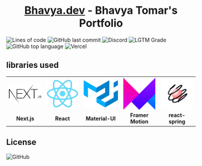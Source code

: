 <h1 align="center"><a href="https://bhavya.dev">Bhavya.dev</a> - Bhavya Tomar's Portfolio</h1>

![Lines of code](https://img.shields.io/tokei/lines/github/BhavyaCodes/portfolio?style=flat-square) ![GitHub last commit](https://img.shields.io/github/last-commit/BhavyaCodes/portfolio?style=flat-square&logo=github) ![Discord](https://img.shields.io/discord/686069011481362462?logo=discord&style=flat-square) ![LGTM Grade](https://img.shields.io/lgtm/grade/javascript/github/BhavyaCodes/portfolio?logo=LGTM&style=flat-square) ![GitHub top language](https://img.shields.io/github/languages/top/BhavyaCodes/portfolio?logo=typescript&logoColor=white&style=flat-square) ![Vercel](https://therealsujitk-vercel-badge.vercel.app/?style=flat-square&app=portfolio-git-main-juggernaut9)

<h2>libraries used</h2>

<table>
  <tr>
    <td align="center"> <img align="center" src="/public/assets/icons/nextjs.svg" alt="nextjs logo" width="100" /></td>
		<td align="center"> <img align="center" src="/public/assets/icons/react.png" alt="react logo" width="100" /></td>
		<td align="center"> <img align="center" src="/public/assets/icons/materialui.svg" alt="material-ui logo" width="100" /></td>
		<td align="center"> <img align="center" src="/public/assets/icons/framer.png" alt="framer-motion logo" width="100" /></td>
		<td align="center"> <img align="center" src="/public/assets/icons/react-spring.svg" alt="react-spring logo" width="100" /></td>
  </tr> 
   <tr>
      <td align="center"><b> Next.js </b></td>
			<td align="center"><b> React </b></td>
			<td align="center"><b> Material-UI </b></td>
			<td align="center"><b> Framer Motion </b></td>
			<td align="center"><b> react-spring </b></td>
  </tr>
</table>

<h2>License</h2>

![GitHub](https://img.shields.io/github/license/BhavyaCodes/portfolio?style=flat-square)

<!-- # TypeScript Next.js example

This is a really simple project that shows the usage of Next.js with TypeScript.

## Deploy your own

Deploy the example using [Vercel](https://vercel.com?utm_source=github&utm_medium=readme&utm_campaign=next-example):

[![Deploy with Vercel](https://vercel.com/button)](https://vercel.com/new/git/external?repository-url=https://github.com/vercel/next.js/tree/canary/examples/with-typescript&project-name=with-typescript&repository-name=with-typescript)

## How to use it?

Execute [`create-next-app`](https://github.com/vercel/next.js/tree/canary/packages/create-next-app) with [npm](https://docs.npmjs.com/cli/init) or [Yarn](https://yarnpkg.com/lang/en/docs/cli/create/) to bootstrap the example:

```bash
npx create-next-app --example with-typescript with-typescript-app
# or
yarn create next-app --example with-typescript with-typescript-app
```

Deploy it to the cloud with [Vercel](https://vercel.com/new?utm_source=github&utm_medium=readme&utm_campaign=next-example) ([Documentation](https://nextjs.org/docs/deployment)).

## Notes

This example shows how to integrate the TypeScript type system into Next.js. Since TypeScript is supported out of the box with Next.js, all we have to do is to install TypeScript.

```
npm install --save-dev typescript
```

To enable TypeScript's features, we install the type declarations for React and Node.

```
npm install --save-dev @types/react @types/react-dom @types/node
```

When we run `next dev` the next time, Next.js will start looking for any `.ts` or `.tsx` files in our project and builds it. It even automatically creates a `tsconfig.json` file for our project with the recommended settings.

Next.js has built-in TypeScript declarations, so we'll get autocompletion for Next.js' modules straight away.

A `type-check` script is also added to `package.json`, which runs TypeScript's `tsc` CLI in `noEmit` mode to run type-checking separately. You can then include this, for example, in your `test` scripts. -->

